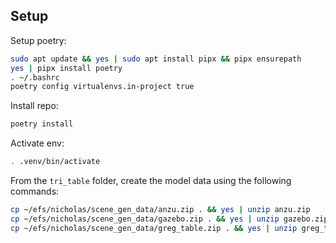 ## Setup

Setup poetry:
```bash
sudo apt update && yes | sudo apt install pipx && pipx ensurepath
yes | pipx install poetry
. ~/.bashrc
poetry config virtualenvs.in-project true
```

Install repo:
```bash
poetry install
```

Activate env:
```bash
. .venv/bin/activate
```

From the `tri_table` folder, create the model data using the following commands:

```bash
cp ~/efs/nicholas/scene_gen_data/anzu.zip . && yes | unzip anzu.zip
cp ~/efs/nicholas/scene_gen_data/gazebo.zip . && yes | unzip gazebo.zip
cp ~/efs/nicholas/scene_gen_data/greg_table.zip . && yes | unzip greg_table.zip
```


